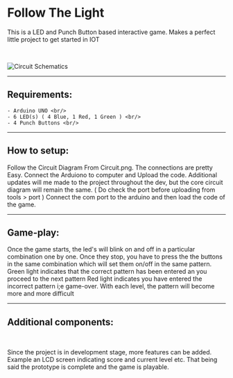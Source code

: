 # Follow The Light
This is a LED and Punch Button based interactive game. 
Makes a perfect little project to get started in IOT

<br/>

![Circuit Schematics](https://raw.githubusercontent.com/bing101/Follow-The-Light/master/Circuit.PNG)
<hr/>

## Requirements: <br/>
    - Arduino UNO <br/>
    - 6 LED(s) ( 4 Blue, 1 Red, 1 Green ) <br/>
    - 4 Punch Buttons <br/>
<hr/>

## How to setup:

<p>
Follow the Circuit Diagram From Circuit.png.
The connections are pretty Easy.
Connect the Arduiono to computer and Upload the code.
Additional updates will me made to the project throughout the
dev, but the core circuit diagram will remain the same.
( Do check the port before uploading from tools > port )
Connect the com port to the arduino and then load the code
of the game.
</p>
  
<hr/>

## Game-play:

<p>
Once the game starts, the led's will blink on and off
in a particular combination one by one. Once they stop, 
you have to press the the buttons in the same combination 
which will set them on/off in the same pattern.
Green light indicates that the correct pattern has been 
entered an you proceed to the next pattern
Red light indicates you have entered the incorrect pattern
i;e game-over.
With each level, the pattern will become more and more difficult 
</p>

<hr/>

## Additional components: 
<br/>

<p>
Since the project is in development stage, more features
can be added.
Example an LCD screen indicating score and current level etc.
That being said the prototype is complete and the game is playable.
</p>
